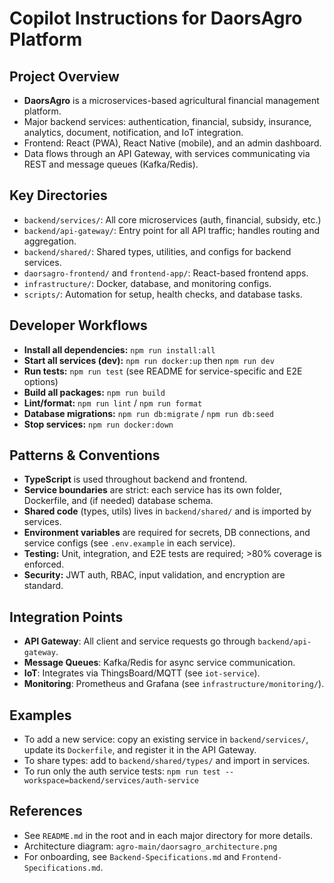 # Copilot Instructions for DaorsAgro Platform

## Project Overview
- **DaorsAgro** is a microservices-based agricultural financial management platform.
- Major backend services: authentication, financial, subsidy, insurance, analytics, document, notification, and IoT integration.
- Frontend: React (PWA), React Native (mobile), and an admin dashboard.
- Data flows through an API Gateway, with services communicating via REST and message queues (Kafka/Redis).

## Key Directories
- `backend/services/`: All core microservices (auth, financial, subsidy, etc.)
- `backend/api-gateway/`: Entry point for all API traffic; handles routing and aggregation.
- `backend/shared/`: Shared types, utilities, and configs for backend services.
- `daorsagro-frontend/` and `frontend-app/`: React-based frontend apps.
- `infrastructure/`: Docker, database, and monitoring configs.
- `scripts/`: Automation for setup, health checks, and database tasks.

## Developer Workflows
- **Install all dependencies:** `npm run install:all`
- **Start all services (dev):** `npm run docker:up` then `npm run dev`
- **Run tests:** `npm run test` (see README for service-specific and E2E options)
- **Build all packages:** `npm run build`
- **Lint/format:** `npm run lint` / `npm run format`
- **Database migrations:** `npm run db:migrate` / `npm run db:seed`
- **Stop services:** `npm run docker:down`

## Patterns & Conventions
- **TypeScript** is used throughout backend and frontend.
- **Service boundaries** are strict: each service has its own folder, Dockerfile, and (if needed) database schema.
- **Shared code** (types, utils) lives in `backend/shared/` and is imported by services.
- **Environment variables** are required for secrets, DB connections, and service configs (see `.env.example` in each service).
- **Testing:** Unit, integration, and E2E tests are required; >80% coverage is enforced.
- **Security:** JWT auth, RBAC, input validation, and encryption are standard.

## Integration Points
- **API Gateway**: All client and service requests go through `backend/api-gateway`.
- **Message Queues**: Kafka/Redis for async service communication.
- **IoT**: Integrates via ThingsBoard/MQTT (see `iot-service`).
- **Monitoring**: Prometheus and Grafana (see `infrastructure/monitoring/`).

## Examples
- To add a new service: copy an existing service in `backend/services/`, update its `Dockerfile`, and register it in the API Gateway.
- To share types: add to `backend/shared/types/` and import in services.
- To run only the auth service tests: `npm run test --workspace=backend/services/auth-service`

## References
- See `README.md` in the root and in each major directory for more details.
- Architecture diagram: `agro-main/daorsagro_architecture.png`
- For onboarding, see `Backend-Specifications.md` and `Frontend-Specifications.md`.
